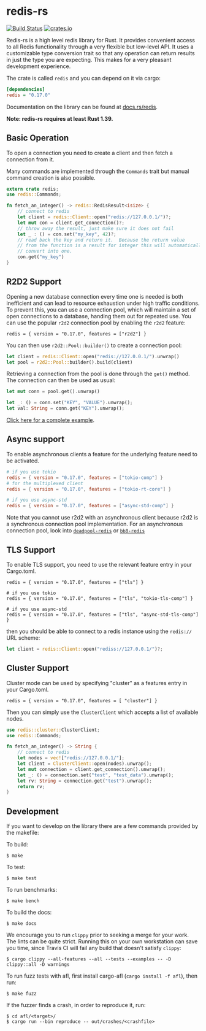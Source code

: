 # redis-rs

[![Build Status](https://travis-ci.org/mitsuhiko/redis-rs.svg?branch=master)](https://travis-ci.org/mitsuhiko/redis-rs)
[![crates.io](http://meritbadge.herokuapp.com/redis)](https://crates.io/crates/redis)

Redis-rs is a high level redis library for Rust.  It provides convenient access
to all Redis functionality through a very flexible but low-level API.  It
uses a customizable type conversion trait so that any operation can return
results in just the type you are expecting.  This makes for a very pleasant
development experience.

The crate is called `redis` and you can depend on it via cargo:

```ini
[dependencies]
redis = "0.17.0"
```

Documentation on the library can be found at
[docs.rs/redis](https://docs.rs/redis).

**Note: redis-rs requires at least Rust 1.39.**

## Basic Operation

To open a connection you need to create a client and then fetch a
connection from it.

Many commands are implemented through the `Commands` trait but manual
command creation is also possible.

```rust
extern crate redis;
use redis::Commands;

fn fetch_an_integer() -> redis::RedisResult<isize> {
    // connect to redis
    let client = redis::Client::open("redis://127.0.0.1/")?;
    let mut con = client.get_connection()?;
    // throw away the result, just make sure it does not fail
    let _ : () = con.set("my_key", 42)?;
    // read back the key and return it.  Because the return value
    // from the function is a result for integer this will automatically
    // convert into one.
    con.get("my_key")
}
```

## R2D2 Support 

Opening a new database connection every time one 
is needed is both inefficient and can lead to resource exhaustion under 
high traffic conditions. To prevent this, you can use a connection pool, 
which will maintain a set of open connections to a database, handing them 
out for repeated use. You can use the popular `r2d2` connection pool by enabling the 
`r2d2` feature:
```
redis = { version = "0.17.0", features = ["r2d2"] }
```
You can then use `r2d2::Pool::builder()` to create a connection pool:

```rust
let client = redis::Client::open("redis://127.0.0.1/").unwrap()
let pool = r2d2::Pool::builder().build(client)
```

Retrieving a connection from the pool is done through the `get()` method.
The connection can then be used as usual:

```rust
let mut conn = pool.get().unwrap()

let _: () = conn.set("KEY", "VALUE").unwrap();
let val: String = conn.get("KEY").unwrap();
```

[Click here for a complete example](https://github.com/mitsuhiko/redis-rs/blob/master/examples/r2d2.rs).

## Async support

To enable asynchronous clients a feature for the underlying feature need to be activated.

```toml
# if you use tokio
redis = { version = "0.17.0", features = ["tokio-comp"] }
# for the multiplexed client
redis = { version = "0.17.0", features = ["tokio-rt-core"] }

# if you use async-std
redis = { version = "0.17.0", features = ["async-std-comp"] }
```

Note that you cannot use r2d2 with an asynchronous client because r2d2 is a synchronous
connection pool implementation. For an asynchronous connection pool, look into [`deadpool-redis`](https://crates.io/crates/deadpool-redis) or [`bb8-redis`](https://crates.io/crates/bb8-redis/0.3.1)

## TLS Support

To enable TLS support, you need to use the relevant feature entry in your Cargo.toml.

```
redis = { version = "0.17.0", features = ["tls"] }

# if you use tokio
redis = { version = "0.17.0", features = ["tls", "tokio-tls-comp"] }

# if you use async-std
redis = { version = "0.17.0", features = ["tls", "async-std-tls-comp"] }
```

then you should be able to connect to a redis instance using the `redis://` URL scheme:

```rust
let client = redis::Client::open("rediss://127.0.0.1/")?;
```

## Cluster Support

Cluster mode can be used by specifying "cluster" as a features entry in your Cargo.toml.

`redis = { version = "0.17.0", features = [ "cluster"] }`

Then you can simply use the `ClusterClient` which accepts a list of available nodes.

```rust
use redis::cluster::ClusterClient;
use redis::Commands;

fn fetch_an_integer() -> String {
    // connect to redis
    let nodes = vec!["redis://127.0.0.1/"];
    let client = ClusterClient::open(nodes).unwrap();
    let mut connection = client.get_connection().unwrap();
    let _: () = connection.set("test", "test_data").unwrap();
    let rv: String = connection.get("test").unwrap();
    return rv;
}
```

## Development

If you want to develop on the library there are a few commands provided
by the makefile:

To build:

    $ make

To test:

    $ make test

To run benchmarks:

    $ make bench

To build the docs:

    $ make docs

We encourage you to run `clippy` prior to seeking a merge for your work.  The lints can be quite strict.  Running this on your own workstation can save you time, since Travis CI will fail any build that doesn't satisfy `clippy`:

    $ cargo clippy --all-features --all --tests --examples -- -D clippy::all -D warnings

To run fuzz tests with afl, first install cargo-afl (`cargo install -f afl`),
then run:

    $ make fuzz

If the fuzzer finds a crash, in order to reproduce it, run:

    $ cd afl/<target>/
    $ cargo run --bin reproduce -- out/crashes/<crashfile>
